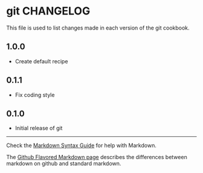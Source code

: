 # git CHANGELOG

This file is used to list changes made in each version of the git cookbook.

## 1.0.0
- Create default recipe

## 0.1.1
- Fix coding style

## 0.1.0
- Initial release of git

- - -
Check the [Markdown Syntax Guide](http://daringfireball.net/projects/markdown/syntax) for help with Markdown.

The [Github Flavored Markdown page](http://github.github.com/github-flavored-markdown/) describes the differences between markdown on github and standard markdown.
